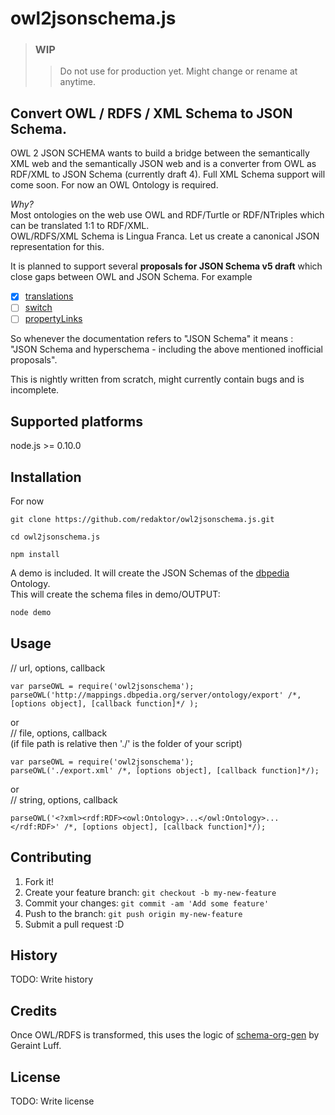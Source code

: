 # owl2jsonschema.js
> ### **WIP**
> > Do not use for production yet. Might change or rename at anytime.
>

Convert OWL / RDFS / XML Schema to JSON Schema.
---

OWL 2 JSON SCHEMA wants to build a bridge between the semantically XML web and the semantically JSON web and is a converter from OWL as RDF/XML to JSON Schema (currently draft 4).
Full XML Schema support will come soon. For now an OWL Ontology is required.

*Why?* <br/>
Most ontologies on the web use OWL and RDF/Turtle or RDF/NTriples which can be translated 1:1 to RDF/XML. <br />
OWL/RDFS/XML Schema is Lingua Franca. Let us create a canonical JSON representation for this.

It is planned to support several **proposals for JSON Schema v5 draft** which close gaps between OWL and JSON Schema. For example <br/>
- [x] [translations](https://github.com/json-schema/json-schema/wiki/translations-(v5-proposal))
- [ ] [switch](https://github.com/json-schema/json-schema/wiki/switch-(v5-proposal))
- [ ] [propertyLinks](https://github.com/json-schema/json-schema/wiki/propertyLinks-(v5-proposal))

So whenever the documentation refers to "JSON Schema" it means :<br/>
"JSON Schema and hyperschema - including the above mentioned inofficial proposals".

This is nightly written from scratch, might currently contain bugs and is incomplete.<br/>
 
## Supported platforms

node.js >= 0.10.0

## Installation
 
For now <br/>
```
git clone https://github.com/redaktor/owl2jsonschema.js.git
```

```
cd owl2jsonschema.js
```

```
npm install
```
 A demo is included. It will create the JSON Schemas of the [dbpedia](http://dbpedia.org/About) Ontology.<br/> This will create the schema files in demo/OUTPUT:

```javascript
node demo
```

## Usage
// url, options, callback
```
var parseOWL = require('owl2jsonschema');
parseOWL('http://mappings.dbpedia.org/server/ontology/export' /*, [options object], [callback function]*/ );
```
or<br/>
// file, options, callback<br/>
(if file path is relative then './' is the folder of your script)
```
var parseOWL = require('owl2jsonschema');
parseOWL('./export.xml' /*, [options object], [callback function]*/);
```
or<br/>
// string, options, callback
```
parseOWL('<?xml><rdf:RDF><owl:Ontology>...</owl:Ontology>...</rdf:RDF>' /*, [options object], [callback function]*/);
 ```
 
## Contributing
 
1. Fork it!
2. Create your feature branch: `git checkout -b my-new-feature`
3. Commit your changes: `git commit -am 'Add some feature'`
4. Push to the branch: `git push origin my-new-feature`
5. Submit a pull request :D
 
## History
 
TODO: Write history
 
## Credits
 
Once OWL/RDFS is transformed, this uses the logic of [schema-org-gen](https://github.com/geraintluff/schema-org-gen) by Geraint Luff.
 
## License
 
TODO: Write license
